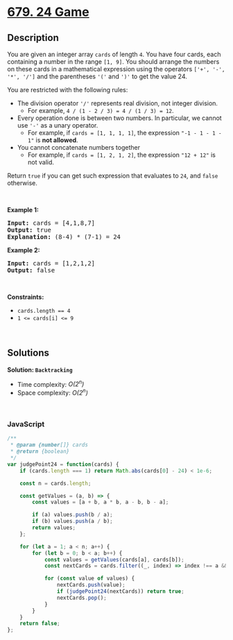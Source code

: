 # [679. 24 Game](https://leetcode.com/problems/24-game)

## Description

<div class="elfjS" data-track-load="description_content"><p>You are given an integer array <code>cards</code> of length <code>4</code>. You have four cards, each containing a number in the range <code>[1, 9]</code>. You should arrange the numbers on these cards in a mathematical expression using the operators <code>['+', '-', '*', '/']</code> and the parentheses <code>'('</code> and <code>')'</code> to get the value 24.</p>

<p>You are restricted with the following rules:</p>

<ul>
	<li>The division operator <code>'/'</code> represents real division, not integer division.
	<ul>
		<li>For example, <code>4 / (1 - 2 / 3) = 4 / (1 / 3) = 12</code>.</li>
	</ul>
	</li>
	<li>Every operation done is between two numbers. In particular, we cannot use <code>'-'</code> as a unary operator.
	<ul>
		<li>For example, if <code>cards = [1, 1, 1, 1]</code>, the expression <code>"-1 - 1 - 1 - 1"</code> is <strong>not allowed</strong>.</li>
	</ul>
	</li>
	<li>You cannot concatenate numbers together
	<ul>
		<li>For example, if <code>cards = [1, 2, 1, 2]</code>, the expression <code>"12 + 12"</code> is not valid.</li>
	</ul>
	</li>
</ul>

<p>Return <code>true</code> if you can get such expression that evaluates to <code>24</code>, and <code>false</code> otherwise.</p>

<p>&nbsp;</p>
<p><strong class="example">Example 1:</strong></p>

<pre><strong>Input:</strong> cards = [4,1,8,7]
<strong>Output:</strong> true
<strong>Explanation:</strong> (8-4) * (7-1) = 24
</pre>

<p><strong class="example">Example 2:</strong></p>

<pre><strong>Input:</strong> cards = [1,2,1,2]
<strong>Output:</strong> false
</pre>

<p>&nbsp;</p>
<p><strong>Constraints:</strong></p>

<ul>
	<li><code>cards.length == 4</code></li>
	<li><code>1 &lt;= cards[i] &lt;= 9</code></li>
</ul>
</div>

<p>&nbsp;</p>

## Solutions

**Solution: `Backtracking`**
- Time complexity: <em>O(2<sup>n</sup>)</em>
- Space complexity: <em>O(2<sup>n</sup>)</em>

<p>&nbsp;</p>

### **JavaScript**

```js
/**
 * @param {number[]} cards
 * @return {boolean}
 */
var judgePoint24 = function(cards) {
    if (cards.length === 1) return Math.abs(cards[0] - 24) < 1e-6;

    const n = cards.length;

    const getValues = (a, b) => {
        const values = [a + b, a * b, a - b, b - a];

        if (a) values.push(b / a);
        if (b) values.push(a / b);
        return values;
    };

    for (let a = 1; a < n; a++) {
        for (let b = 0; b < a; b++) {
            const values = getValues(cards[a], cards[b]);
            const nextCards = cards.filter((_, index) => index !== a && index !== b);

            for (const value of values) {
                nextCards.push(value);
                if (judgePoint24(nextCards)) return true;
                nextCards.pop();
            }
        }
    }
    return false;
};
```
